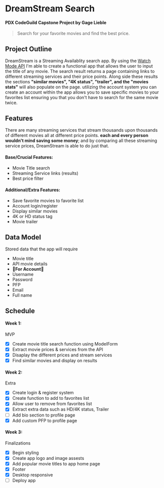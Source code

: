 # DreamStream Search
#### PDX CodeGuild Capstone Project by Gage Lieble
> Search for your favorite movies and find the best price.
## Project Outline
DreamStream is a Streaming Availablity search app. By using the [Watch Mode API](https://api.watchmode.com/) I'm able to create a functional app that allows the user to input the title of any movie. The search result returns a page containing links to different streaming services and their price points. Along side these results the sections **"similar movies", "4K status", "trailer", and the "movies stats"** will also populate on the page. utilizing the account system you can create an account within the app allows you to save specific movies to your favorites list ensuring you that you don't have to search for the same movie twice.
## Features
There are many streaming services that stream thousands upon thousands of different movies all at different price points. **each and every person wouldn't mind saving some money**; and by comparing all these streaming service prices, DreamStream is able to do just that.
#### Base/Crucial Features:
- Movie Title search
- Streaming Service links (results)
- Best price filter
#### Additional/Extra Features:
- Save favorite movies to favorite list
- Account login/register
- Display similar movies
- 4K or HD status tag
- Movie trailer
## Data Model
Stored data that the app will require
- Movie title
- API movie details
- :small_red_triangle_down:**For Account**:small_red_triangle_down:
- Username
- Password
- PFP
- Email
- Full name
## Schedule
#### Week 1:
MVP
- [x] Create movie title search function using ModelForm
- [x] Extract movie prices & services from the API
- [x] Disaplay the different prices and stream services
- [x] Find similar movies and display on results
#### Week 2:
Extra
- [x] Create login & register system
- [x] Create function to add to favorites list
- [x] Allow user to remove from favorites list
- [x] Extract extra data such as HD/4K status, Trailer
- [ ] Add bio section to profile page
- [x] Add custom PFP to profile page
#### Week 3:
Finalizations
- [x] Begin styling 
- [x] Create app logo and image assests
- [x] Add popular movie titles to app home page
- [x] Footer
- [x] Desktop responsive
- [ ] Deploy app
